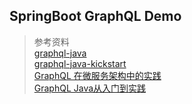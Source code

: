## SpringBoot GraphQL Demo

> 参考资料  
> [graphql-java][graphql-java]  
> [graphql-java-kickstart][graphql-java-kickstart]  
> [GraphQL 在微服务架构中的实践][GraphQL 在微服务架构中的实践]  
> [GraphQL Java从入门到实践][GraphQL Java从入门到实践]

[graphql-java]:www.graphql-java.com
[graphql-java-kickstart]:www.graphql-java-kickstart.com
[GraphQL 在微服务架构中的实践]:https://draveness.me/graphql-microservice/
[GraphQL Java从入门到实践]:https://www.jianshu.com/p/4ede220b713e


